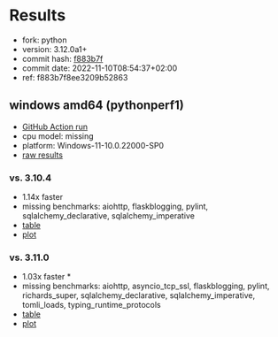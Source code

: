 # Results

- fork: python
- version: 3.12.0a1+
- commit hash: [f883b7f](https://github.com/python/cpython/commit/f883b7f)
- commit date: 2022-11-10T08:54:37+02:00
- ref: f883b7f8ee3209b52863

## windows amd64 (pythonperf1)

- [GitHub Action run](https://github.com/faster-cpython/benchmarking/actions/runs/4610010384)
- cpu model: missing
- platform: Windows-11-10.0.22000-SP0
- [raw results](bm-20221110-pythonperf1-amd64-python-f883b7f8ee3209b52863-3.12.0a1%2B-f883b7f.json)

### vs. 3.10.4

- 1.14x faster
- missing benchmarks: aiohttp, flaskblogging, pylint, sqlalchemy_declarative, sqlalchemy_imperative
- [table](bm-20221110-pythonperf1-amd64-python-f883b7f8ee3209b52863-3.12.0a1%2B-f883b7f-vs-3.10.4.md)
- [plot](bm-20221110-pythonperf1-amd64-python-f883b7f8ee3209b52863-3.12.0a1%2B-f883b7f-vs-3.10.4.png)

### vs. 3.11.0

- 1.03x faster \*
- missing benchmarks: aiohttp, asyncio_tcp_ssl, flaskblogging, pylint, richards_super, sqlalchemy_declarative, sqlalchemy_imperative, tomli_loads, typing_runtime_protocols
- [table](bm-20221110-pythonperf1-amd64-python-f883b7f8ee3209b52863-3.12.0a1%2B-f883b7f-vs-3.11.0.md)
- [plot](bm-20221110-pythonperf1-amd64-python-f883b7f8ee3209b52863-3.12.0a1%2B-f883b7f-vs-3.11.0.png)

